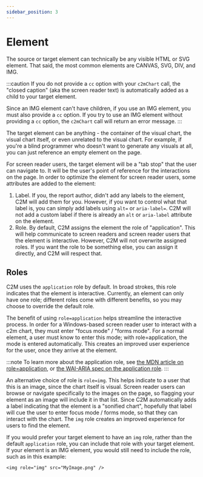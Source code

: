 ```yaml
---
sidebar_position: 3
---
```


# Element

The source or target element can technically be any visible HTML or SVG element. That said, the most common elements are CANVAS, SVG, DIV, and IMG.

:::caution
If you do not provide a `cc` option with your `c2mChart` call, the "closed caption" (aka the screen reader text) is automatically added as a child to your target element.

Since an IMG element can't have children, if you use an IMG element, you must also provide a `cc` option. If you try to use an IMG element without providing a `cc` option, the `c2mChart` call will return an error message.
:::

The target element can be anything - the container of the visual chart, the visual chart itself, or even unrelated to the visual chart. For example, if you're a blind programmer who doesn't want to generate any visuals at all, you can just reference an empty element on the page.

For screen reader users, the target element will be a "tab stop" that the user can navigate to. It will be the user's point of reference for the interactions on the page. In order to optimize the element for screen reader users, some attributes are added to the element:

1. Label. If you, the report author, didn't add any labels to the element, C2M will add them for you. However, if you want to control what that label is, you can simply add labels using `alt=` or `aria-label=`. C2M will not add a custom label if there is already an `alt` or `aria-label` attribute on the element.
2. Role. By default, C2M assigns the element the role of "application". This will help communicate to screen readers and screen reader users that the element is interactive. However, C2M will not overwrite assigned roles. If you want the role to be something else, you can assign it directly, and C2M will respect that.

## Roles

C2M uses the `application` role by default. In broad strokes, this role indicates that the element is interactive. Currently, an element can only have one role; different roles come with different benefits, so you may choose to override the default role.

The benefit of using `role=application` helps streamline the interactive process. In order for a Windows-based screen reader user to interact with a c2m chart, they must enter "focus mode" / "forms mode". For a normal element, a user must know to enter this mode; with role=application, the mode is entered automatically. This creates an improved user experience for the user, once they arrive at the element.

:::note
To learn more about the application role, see [the MDN article on role=application](https://developer.mozilla.org/en-US/docs/Web/Accessibility/ARIA/Roles/application_role), or [the WAI-ARIA spec on the application role](https://www.w3.org/TR/wai-aria-1.0/roles#application).
:::

An alternative choice of role is `role=img`. This helps indicate to a user that this is an image, since the chart itself is visual. Screen reader users can browse or navigate specifically to the images on the page, so flagging your element as an image will include it in that list. Since C2M automatically adds a label indicating that the element is a "sonified chart", hopefully that label will cue the user to enter focus mode / forms mode, so that they can interact with the chart. The `img` role creates an improved experience for users to find the element.

If you would prefer your target element to have an `img` role, rather than the default `application` role, you can include that role with your target element. If your element is an IMG element, you would still need to include the role, such as in this example:

```
<img role="img" src="MyImage.png" />
```


